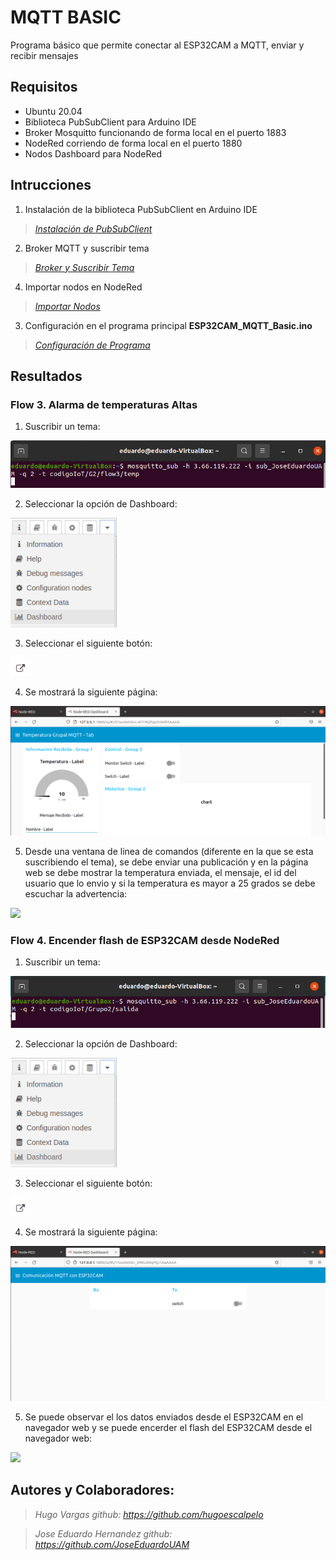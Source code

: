 # MQTT BASIC

Programa básico que permite conectar al ESP32CAM a MQTT, enviar y recibir mensajes

## Requisitos

- Ubuntu 20.04
- Biblioteca PubSubClient para Arduino IDE
- Broker Mosquitto funcionando de forma local en el puerto 1883
- NodeRed corriendo de forma local en el puerto 1880
- Nodos Dashboard para NodeRed

## Intrucciones

1. Instalación de la biblioteca PubSubClient en Arduino IDE

> *[Instalación de PubSubClient](https://github.com/JoseEduardoUAM/ESP32CAM_SICUAMG2/tree/main/Ejercicios/MQTT_Basic/Instrucciones/Instalacion_PubSubClient)*

2. Broker MQTT y suscribir tema

> *[Broker y Suscribir Tema](https://github.com/JoseEduardoUAM/ESP32CAM_SICUAMG2/tree/main/Ejercicios/MQTT_Basic/Instrucciones/Broker_MQTT_Tema)*

4. Importar nodos en NodeRed

> *[Importar Nodos](https://github.com/JoseEduardoUAM/ESP32CAM_SICUAMG2/tree/main/Ejercicios/MQTT_Basic/Instrucciones/importar_nodos)*

3. Configuración en el programa principal **ESP32CAM_MQTT_Basic.ino**
> *[Configuración de Programa](https://github.com/JoseEduardoUAM/ESP32CAM_SICUAMG2/tree/main/Ejercicios/MQTT_Basic/Instrucciones/Configuracion_Programa)*

## Resultados

### **Flow 3. Alarma de temperaturas Altas**
1. Suscribir un tema:

![](https://github.com/JoseEduardoUAM/ESP32CAM_SICUAMG2/blob/main/Ejercicios/MQTT_Basic/Imagenes/suscribir_tema.PNG)

2. Seleccionar la opción de Dashboard:

![](https://github.com/JoseEduardoUAM/ESP32CAM_SICUAMG2/blob/main/Ejercicios/MQTT_Basic/Imagenes/dashboard.PNG)

3. Seleccionar el siguiente botón:

![](https://github.com/JoseEduardoUAM/ESP32CAM_SICUAMG2/blob/main/Ejercicios/MQTT_Basic/Imagenes/ver_pagina.PNG)

4. Se mostrará la siguiente página:

 ![](https://github.com/JoseEduardoUAM/ESP32CAM_SICUAMG2/blob/main/Ejercicios/MQTT_Basic/Imagenes/pagina_temperatura.PNG)

 5. Desde una ventana de linea de comandos (diferente en la que se esta suscribiendo el tema), se debe enviar una publicación
 y en la página web se debe mostrar la temperatura enviada, el mensaje, el id del usuario que lo envio y si la temperatura es
 mayor a 25 grados se debe escuchar la advertencia:

![](https://github.com/JoseEduardoUAM/ESP32CAM_SICUAMG2/blob/main/Ejercicios/MQTT_Basic/Imagenes/float3_temperatura.gif)

### **Flow 4. Encender flash de ESP32CAM desde NodeRed**
1. Suscribir un tema:

![](https://github.com/JoseEduardoUAM/ESP32CAM_SICUAMG2/blob/main/Ejercicios/MQTT_Basic/Imagenes/suscribir_tema_led.PNG)

2. Seleccionar la opción de Dashboard:

![](https://github.com/JoseEduardoUAM/ESP32CAM_SICUAMG2/blob/main/Ejercicios/MQTT_Basic/Imagenes/dashboard.PNG)

3. Seleccionar el siguiente botón:

![](https://github.com/JoseEduardoUAM/ESP32CAM_SICUAMG2/blob/main/Ejercicios/MQTT_Basic/Imagenes/ver_pagina.PNG)

4. Se mostrará la siguiente página:

![](https://github.com/JoseEduardoUAM/ESP32CAM_SICUAMG2/blob/main/Ejercicios/MQTT_Basic/Imagenes/pagina_led.PNG)

5. Se puede observar el los datos enviados desde el ESP32CAM en el navegador web y se puede encerder el flash del ESP32CAM desde el navegador web:

![](https://github.com/JoseEduardoUAM/ESP32CAM_SICUAMG2/blob/main/Ejercicios/MQTT_Basic/Imagenes/flow_led.gif)

## Autores y Colaboradores:

> *Hugo Vargas github: https://github.com/hugoescalpelo*

> *Jose Eduardo Hernandez github: https://github.com/JoseEduardoUAM*
